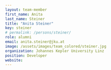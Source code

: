 ```yaml
---
layout: team-member
first_name: Anita
last_name: Steiner
title: "Anita Steiner"
key: steiner
# permalink: /persons/steiner/
role: alumni
email: anita.steiner@jku.at
image: /assets/images/team_colored/steiner.jpg
organization: Johannes Kepler University Linz
position: Developer
website:
---
```

